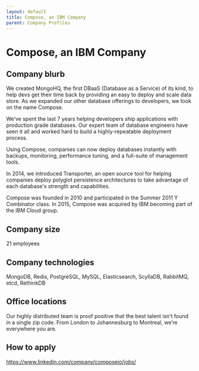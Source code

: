 ```yaml
---
layout: default
title: Compose, an IBM Company
parent: Company Profiles
---
```


# Compose, an IBM Company

## Company blurb

We created MongoHQ, the first DBaaS (Database as a Service) of its kind, to help devs get their time back by providing an easy to deploy and scale data store. As we expanded our other database offerings to developers, we took on the name Compose.

We’ve spent the last 7 years helping developers ship applications with production grade databases. Our expert team of database engineers have seen it all and worked hard to build a highly-repeatable deployment process. 

Using Compose, companies can now deploy databases instantly with backups, monitoring, performance tuning, and a full-suite of management tools. 

In 2014, we introduced Transporter, an open source tool for helping companies deploy polyglot persistence architectures to take advantage of each database's strength and capabilities.

Compose was founded in 2010 and participated in the Summer 2011 Y Combinator class. In 2015, Compose was acquired by IBM becoming part of the IBM Cloud group.

## Company size

21 employees

## Company technologies

MongoDB, Redis, PostgreSQL, MySQL, Elasticsearch, ScyllaDB, RabbitMQ, etcd, RethinkDB

## Office locations

Our highly distributed team is proof positive that the best talent isn’t found in a single zip code. 
From London to Johannesburg to Montreal, we’re everywhere you are.

## How to apply

https://www.linkedin.com/company/composeio/jobs/
